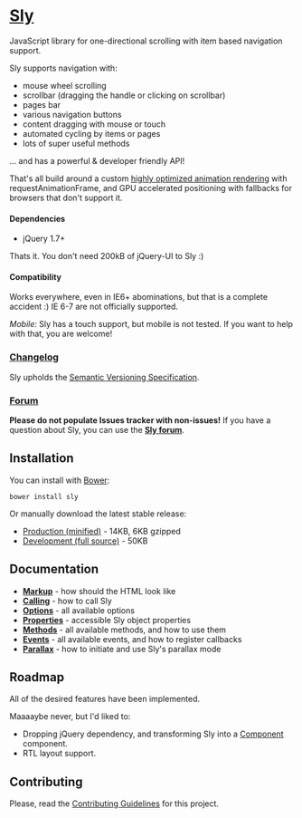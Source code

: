 # [Sly](http://darsa.in/sly)

JavaScript library for one-directional scrolling with item based navigation support.

Sly supports navigation with:

- mouse wheel scrolling
- scrollbar (dragging the handle or clicking on scrollbar)
- pages bar
- various navigation buttons
- content dragging with mouse or touch
- automated cycling by items or pages
- lots of super useful methods

... and has a powerful & developer friendly API!

That's all build around a custom [highly optimized animation rendering](http://i.imgur.com/nszjJBZ.png) with
requestAnimationFrame, and GPU accelerated positioning with fallbacks for browsers that don't support it.

#### Dependencies

- jQuery 1.7+

Thats it. You don't need 200kB of jQuery-UI to Sly :)

#### Compatibility

Works everywhere, even in IE6+ abominations, but that is a complete accident :) IE 6-7 are not officially supported.

*Mobile:* Sly has a touch support, but mobile is not tested. If you want to help with that, you are welcome!

### [Changelog](https://github.com/Darsain/sly/wiki/Changelog)

Sly upholds the [Semantic Versioning Specification](http://semver.org/).

### [Forum](https://groups.google.com/d/forum/sly-js)

**Please do not populate Issues tracker with non-issues!** If you have a question about Sly, you can use the
**[Sly forum](https://groups.google.com/d/forum/sly-js)**.

## Installation

You can install with [Bower](http://twitter.github.io/bower):

```shell
bower install sly
```

Or manually download the latest stable release:

- [Production (minified)](https://raw.github.com/Darsain/sly/master/dist/sly.min.js) - 14KB, 6KB gzipped
- [Development (full source)](https://raw.github.com/Darsain/sly/master/dist/sly.js) - 50KB

## Documentation

- **[Markup](https://github.com/Darsain/sly/wiki/Markup)** - how should the HTML look like
- **[Calling](https://github.com/Darsain/sly/wiki/Calling)** - how to call Sly
- **[Options](https://github.com/Darsain/sly/wiki/Options)** - all available options
- **[Properties](https://github.com/Darsain/sly/wiki/Properties)** - accessible Sly object properties
- **[Methods](https://github.com/Darsain/sly/wiki/Methods)** - all available methods, and how to use them
- **[Events](https://github.com/Darsain/sly/wiki/Events)** - all available events, and how to register callbacks
- **[Parallax](https://github.com/Darsain/sly/wiki/Parallax)** - how to initiate and use Sly's parallax mode

## Roadmap

All of the desired features have been implemented.

Maaaaybe never, but I'd liked to:

- Dropping jQuery dependency, and transforming Sly into a [Component](http://component.io/) component.
- RTL layout support.

## Contributing

Please, read the [Contributing Guidelines](CONTRIBUTING.md) for this project.
